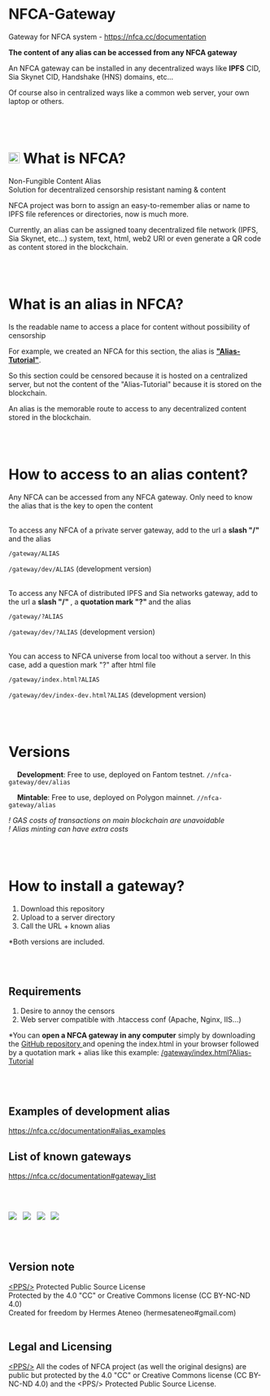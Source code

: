 # NFCA-Gateway
Gateway for NFCA system - https://nfca.cc/documentation

**The content of any alias can be accessed from any NFCA gateway**

An NFCA gateway can be installed in any decentralized ways like <b>IPFS</b> CID, Sia Skynet CID, Handshake (HNS) domains, etc...

Of course also in centralized ways like a common web server, your own laptop or others. 


<br><br>
# <a href="https://nfca.cc" target="_blank"><img src="https://nfca.cc/build/icon/nfca.icon.color.squared.svg" width="22"></a> What is NFCA?

Non-Fungible Content Alias<br>
Solution for decentralized censorship resistant naming & content

NFCA project was born to assign an easy-to-remember alias or name to IPFS file references or directories, now is much more.<br>

Currently, an alias can be assigned toany decentralized file network (IPFS, Sia Skynet, etc...) system, text, html, web2 URI or even generate a QR code as content stored in the blockchain.



<br><br>
# What is an **alias** in NFCA?

Is the readable name to access a place for content without possibility of censorship

For example, we created an NFCA for this section, the alias is <b><a href="https://nfca.cc/gateway/dev/Alias-Tutorial" target="_blank"> "Alias-Tutorial"</a></b>.

So this section could be censored because it is hosted on a centralized server, but not the content of the "Alias-Tutorial" because it is stored on the blockchain.

An alias is the memorable route to access to any decentralized content stored in the blockchain. 


<br><br>
# How to access to an alias content?

Any NFCA can be accessed from any NFCA gateway. Only need to know the alias that is the key to open the content


<br>To access any NFCA of a private server gateway, add to the url a <b>slash "/" </b> and the alias 

```/gateway/ALIAS```

```/gateway/dev/ALIAS``` (development version)

<br>To access any NFCA of distributed IPFS and Sia networks gateway, add to the url a <b>slash "/" </b>, a <b>quotation mark "?" </b> and the alias <br>

```/gateway/?ALIAS```

```/gateway/dev/?ALIAS``` (development version)


<br>You can access to NFCA universe from local too without a server. In this case, add a question mark "?" after html file <br>

```/gateway/index.html?ALIAS``` 

```/gateway/dev/index-dev.html?ALIAS``` (development version)



<br><br>
# Versions

<a href="https://nfca.cc" target="_blank"><img src="https://nfca.cc/build/icon/nfca.icon.black.squared.svg" width="13"></a> **Development**: Free to use, deployed on Fantom testnet. ``` //nfca-gateway/dev/alias ```


<a href="https://nfca.cc" target="_blank"><img src="https://nfca.cc/build/icon/nfca.icon.white.squared.svg" width="13"></a> **Mintable**: Free to use, deployed on Polygon mainnet. ``` //nfca-gateway/alias ```


*! GAS costs of transactions on main blockchain are unavoidable* <br>
*! Alias minting can have extra costs*


<br><br>
# How to install a gateway?

1. Download this repository
3. Upload to a server directory
4. Call the URL + known alias

*Both versions are included.<br>


<br><br>
## Requirements

1. Desire to annoy the censors
2. Web server compatible with .htaccess conf (Apache, Nginx, IIS...)

*You can <b>open a NFCA gateway in any computer</b> simply by downloading the <a href="https://github.com/HermesAteneo/NFCA-Gateway" target="_blank"><i class="github icon"></i> GitHub repository </a> and opening the index.html in your browser followed by a quotation mark + alias like this example: 
<a href="https://nfca.cc/gateway/dev/index.hyml?Alias-Tutorial" target="_blank"> /gateway/index.html?Alias-Tutorial</a>


<br><br>

## Examples of development alias

https://nfca.cc/documentation#alias_examples



## List of known gateways

https://nfca.cc/documentation#gateway_list


<br><br>



<a href="https://nfca.cc" target="_blank"><img src="https://img.shields.io/badge/HOME-NFCA-999?style=for-the-badge&logo=&logoColor=white&color=222222" ></a> &nbsp; 
<a href="https://nfca.cc/documentation" target="_blank"><img src="https://img.shields.io/badge/FULL-DOCUMENTATION-999?style=for-the-badge&logo=&logoColor=white&color=a463f2" ></a> &nbsp;
<a href="https://nfca.cc" target="_blank"><img src="https://img.shields.io/badge/GET-ALIAS-999?style=for-the-badge&logo=&logoColor=white&color=ffb700" ></a> &nbsp; 
<a href="https://nfca.cc/documentation#gateway_list" target="_blank"><img src="https://img.shields.io/badge/NFCA-GATEWAYS-999?style=for-the-badge&logo=&logoColor=white&color=FF00FF" ></a> &nbsp; 

<br><br>

## Version note

<a href="https://github.com/HermesAteneo/Protected-Public-Source-License-PPSL">&lt;PPS/&gt;</a> Protected Public Source License<br />
Protected by the 4.0 "CC" or Creative Commons license (CC BY-NC-ND 4.0)<br />
Created for freedom by Hermes Ateneo (hermesateneo#gmail.com)<br /><br />


## Legal and Licensing

<a href="https://github.com/HermesAteneo/Protected-Public-Source-License-PPSL">&lt;PPS/&gt;</a> All the codes of NFCA project (as well the original designs) are public but protected by the  4.0 "CC" or Creative Commons license (CC BY-NC-ND 4.0) and the &lt;PPS/&gt; Protected Public Source License. <br /><br />

